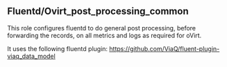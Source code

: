 ## Fluentd/Ovirt_post_processing_common

This role configures fluentd to do general post processing,
before forwarding the records, on all metrics and logs as required for oVirt.

It uses the following fluentd plugin:
https://github.com/ViaQ/fluent-plugin-viaq_data_model
